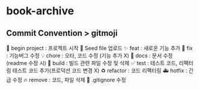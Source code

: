 # book-archive

## Commit Convention > gitmoji
🎉 begin project : 프로젝트 시작
🌱 Seed file 업로드
✨ feat : 새로운 기능 추가
🐛 fix : 기능버그 수정
💡 chore : 오타, 코드 수정 (기능 추가 X)
📝 docs : 문서 수정 (readme 수정 시)
🚚 build : 빌드 관련 파일 수정 및 삭제
✅ test : 테스트 코드, 리팩터링 테스트 코드 추가(프로덕션 코드 변경 X)
♻️ refactor : 코드 리팩터링
🚑 hotfix : 긴급 수정
🔥 remove : 코드, 파일 삭제
🙈 .gitignore 수정

